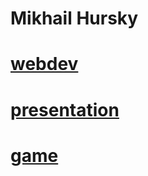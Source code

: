 # Mikhail Hursky
# [webdev](https://Mikhail-Hursky.github.io/webdev/index)
# [presentation](https://Mikhail-Hursky.github.io/webdev/presentation/index)
# [game](https://Mikhail-Hursky.github.io/webdev/dist/)
